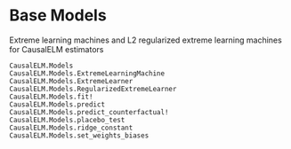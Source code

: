 # Base Models
Extreme learning machines and L2 regularized extreme learning machines for CausalELM estimators

```@docs
CausalELM.Models
CausalELM.Models.ExtremeLearningMachine
CausalELM.Models.ExtremeLearner
CausalELM.Models.RegularizedExtremeLearner
CausalELM.Models.fit!
CausalELM.Models.predict
CausalELM.Models.predict_counterfactual!
CausalELM.Models.placebo_test
CausalELM.Models.ridge_constant
CausalELM.Models.set_weights_biases
```